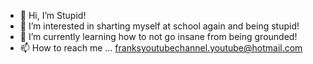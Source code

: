 - 👋 Hi, I’m Stupid!
- 👀 I’m interested in sharting myself at school again and being stupid!
- 🌱 I’m currently learning how to not go insane from being grounded!
- 📫 How to reach me ... 
  franksyoutubechannel.youtube@hotmail.com
<!---
moosedev15/moosedev15 is a ✨ special ✨ repository because its `README.md` (this file) appears on your GitHub profile.
You can click the Preview link to take a look at your changes.
--->
